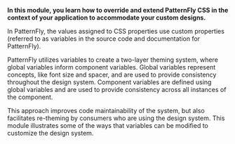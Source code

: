 <strong>In this module, you learn how to override and extend PatternFly CSS in the context of your application to accommodate your custom designs.</strong>

In PatternFly, the values assigned to CSS properties use custom properties (referred to as variables in the source code and documentation for PatternFly).

PatternFly utilizes variables to create a two-layer theming system, where global variables inform component variables. Global variables represent concepts, like font size and spacer, and are used to provide consistency throughout the design system. Component variables are defined using global variables and are used to provide consistency across all instances of the component.

This approach improves code maintainability of the system, but also facilitates re-theming by consumers who are using the design system. This module illustrates some of the ways that variables can be modified to customize the design system.